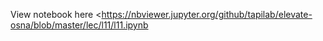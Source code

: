 View notebook here <https://nbviewer.jupyter.org/github/tapilab/elevate-osna/blob/master/lec/l11/l11.ipynb
